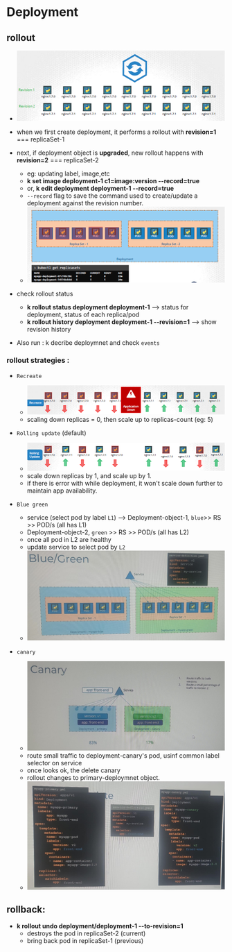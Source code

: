 # Deployment

## rollout
- ![img_1.png](../99_img/99_2_img/04/img_1.png)
- when we first create deployment, it performs a rollout with **revision=1**  === replicaSet-1
- next, if deployment object is **upgraded**, new rollout happens with **revision=2** === replicaSet-2
  - eg: updating label, image,etc
  - **k set image deployment-1 c1=image:version  --record=true** 
  -  or, **k edit deployment deployment-1 --record=true**
    - `--record` flag to save the command used to create/update a deployment against the revision number.
  - ![img_5.png](../99_img/99_2_img/04/img_5.png)

- check rollout status
  - **k rollout status deployment deployment-1** --> status for deployment, status of each replica/pod
  - **k rollout history deployment deployment-1 --revision=1** --> show revision history
- Also run : k decribe deploymnet and  check `events`

### rollout strategies :
  - `Recreate`
    - ![img_3.png](../99_img/99_2_img/04/img_3.png)
    - scaling down replicas = 0, then scale up to replicas-count (eg: 5)
  
  - `Rolling update` (default)
    - ![img_4.png](../99_img/99_2_img/04/img_4.png)
    - scale down replicas by 1, and scale up by 1.
    - if there is error with while deployment, it won't scale down further to maintain app availability.
  
  - `Blue green`
    - service (select pod by label `L1`)  --> Deployment-object-1, `blue`>> RS >> POD/s (all has L1)
    - Deployment-object-2, `green` >> RS >> POD/s (all has L2)
    - once all pod in L2 are healthy
    - update service to select pod by `L2`
    - ![img_6.png](../99_img/99_2_img/04/img_6.png)

  - `canary`
    - ![img_7.png](../99_img/99_2_img/04/img_7.png)
    - route small traffic to deployment-canary's pod, usinf common label selector on service
    - once looks ok, the delete canary
    - rollout changes to primary-deploymnet object.
    - ![img_8.png](../99_img/99_2_img/04/img_8.png)
    
## rollback:
- **k rollout undo deployment/deployment-1 --to-revision=1**
  - destroys the pod in replicaSet-2 (current)
  - bring back pod in replicaSet-1 (previous)




